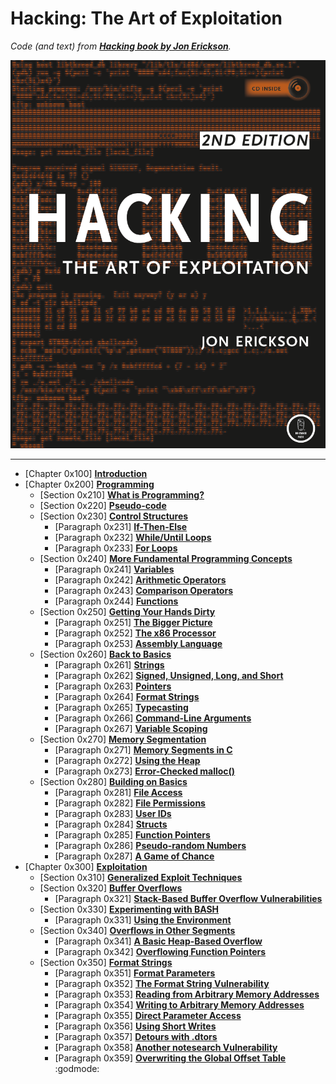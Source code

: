# Hacking: The Art of Exploitation

_Code (and text) from [**Hacking book by Jon Erickson**](https://nostarch.com/hacking2)._

<div align="center" width="100%">
<img src="https://github.com/damianiRiccardo90/Hacking/blob/master/Hacking_Forepage.png?raw=true" alt="Hacking Forepage">
</div>

---

- [Chapter 0x100] [**Introduction**](C1-Introduction/Intro.md)  
- [Chapter 0x200] [**Programming**](C2-Programming/Intro.md)  
  - [Section 0x210] [**What is Programming?**](C2-Programming/C2-S1-What_Is_Programming/Intro.md)  
  - [Section 0x220] [**Pseudo-code**](C2-Programming/C2-S2-Pseudo-code/Intro.md)  
  - [Section 0x230] [**Control Structures**](C2-Programming/C2-S3-Control_Structures/Intro.md)  
    - [Paragraph 0x231] [**If-Then-Else**](C2-Programming/C2-S3-Control_Structures/If-Then-Else.md)  
    - [Paragraph 0x232] [**While/Until Loops**](C2-Programming/C2-S3-Control_Structures/While-Until_Loops.md)  
    - [Paragraph 0x233] [**For Loops**](C2-Programming/C2-S3-Control_Structures/For_Loops.md)  
  - [Section 0x240] [**More Fundamental Programming Concepts**](C2-Programming/C2-S4-More_Fundamental_Programming_Concepts/Intro.md)  
    - [Paragraph 0x241] [**Variables**](C2-Programming/C2-S4-More_Fundamental_Programming_Concepts/Variables.md)  
    - [Paragraph 0x242] [**Arithmetic Operators**](C2-Programming/C2-S4-More_Fundamental_Programming_Concepts/Arithmetic_Operators.md)  
    - [Paragraph 0x243] [**Comparison Operators**](C2-Programming/C2-S4-More_Fundamental_Programming_Concepts/Comparison_Operators.md)  
    - [Paragraph 0x244] [**Functions**](C2-Programming/C2-S4-More_Fundamental_Programming_Concepts/Functions.md)  
  - [Section 0x250] [**Getting Your Hands Dirty**](C2-Programming/C2-S5-Getting_Your_Hands_Dirty/Intro.md)  
    - [Paragraph 0x251] [**The Bigger Picture**](C2-Programming/C2-S5-Getting_Your_Hands_Dirty/The_Bigger_Picture.md)  
    - [Paragraph 0x252] [**The x86 Processor**](C2-Programming/C2-S5-Getting_Your_Hands_Dirty/The_x86_Processor.md)  
    - [Paragraph 0x253] [**Assembly Language**](C2-Programming/C2-S5-Getting_Your_Hands_Dirty/Assembly_Language.md)  
  - [Section 0x260] [**Back to Basics**](C2-Programming/C2-S6-Back_To_Basics/Intro.md)  
    - [Paragraph 0x261] [**Strings**](C2-Programming/C2-S6-Back_To_Basics/Strings.md)  
    - [Paragraph 0x262] [**Signed, Unsigned, Long, and Short**](C2-Programming/C2-S6-Back_To_Basics/Signed_Unsigned_Long_And_Short.md)  
    - [Paragraph 0x263] [**Pointers**](C2-Programming/C2-S6-Back_To_Basics/Pointers.md)  
    - [Paragraph 0x264] [**Format Strings**](C2-Programming/C2-S6-Back_To_Basics/Format_Strings.md)  
    - [Paragraph 0x265] [**Typecasting**](C2-Programming/C2-S6-Back_To_Basics/Typecasting.md)  
    - [Paragraph 0x266] [**Command-Line Arguments**](C2-Programming/C2-S6-Back_To_Basics/Command-Line_Arguments.md)  
    - [Paragraph 0x267] [**Variable Scoping**](C2-Programming/C2-S6-Back_To_Basics/Variable_Scoping.md)  
  - [Section 0x270] [**Memory Segmentation**](C2-Programming/C2-S7-Memory_Segmentation/Intro.md)  
    - [Paragraph 0x271] [**Memory Segments in C**](C2-Programming/C2-S7-Memory_Segmentation/Memory_Segments_In_C.md)  
    - [Paragraph 0x272] [**Using the Heap**](C2-Programming/C2-S7-Memory_Segmentation/Using_The_Heap.md)  
    - [Paragraph 0x273] [**Error-Checked malloc()**](C2-Programming/C2-S7-Memory_Segmentation/Error_Checked_Malloc.md)  
  - [Section 0x280] [**Building on Basics**](C2-Programming/C2-S8-Building_On_Basics/Intro.md)  
    - [Paragraph 0x281] [**File Access**](C2-Programming/C2-S8-Building_On_Basics/File_Access.md)  
    - [Paragraph 0x282] [**File Permissions**](C2-Programming/C2-S8-Building_On_Basics/File_Permissions.md)  
    - [Paragraph 0x283] [**User IDs**](C2-Programming/C2-S8-Building_On_Basics/User_IDs.md)  
    - [Paragraph 0x284] [**Structs**](C2-Programming/C2-S8-Building_On_Basics/Structs.md)  
    - [Paragraph 0x285] [**Function Pointers**](C2-Programming/C2-S8-Building_On_Basics/Function_Pointers.md)  
    - [Paragraph 0x286] [**Pseudo-random Numbers**](C2-Programming/C2-S8-Building_On_Basics/Pseudo-random_Numbers.md)  
    - [Paragraph 0x287] [**A Game of Chance**](C2-Programming/C2-S8-Building_On_Basics/A_Game_Of_Chance.md)  
- [Chapter 0x300] [**Exploitation**](C3-Exploitation/Intro.md)  
  - [Section 0x310] [**Generalized Exploit Techniques**](C3-Exploitation/C3-S1-Generalized_Exploit_Techniques/Intro.md)  
  - [Section 0x320] [**Buffer Overflows**](C3-Exploitation/C3-S2-Buffer_Overflows/Intro.md) 
    - [Paragraph 0x321] [**Stack-Based Buffer Overflow Vulnerabilities**](C3-Exploitation/C3-S2-Buffer_Overflows/Stack-Based_Buffer_Overflow_Vulnerabilities.md)  
  - [Section 0x330] [**Experimenting with BASH**](C3-Exploitation/C3-S3-Experimenting_With_BASH/Intro.md)  
    - [Paragraph 0x331] [**Using the Environment**](C3-Exploitation/C3-S3-Experimenting_With_BASH/Using_The_Environment.md)  
  - [Section 0x340] [**Overflows in Other Segments**](C3-Exploitation/C3-S4-Overflows_In_Other_Segments/Intro.md)  
    - [Paragraph 0x341] [**A Basic Heap-Based Overflow**](C3-Exploitation/C3-S4-Overflows_In_Other_Segments/A_Basic_Heap_Based_Overflow.md)  
    - [Paragraph 0x342] [**Overflowing Function Pointers**](C3-Exploitation/C3-S4-Overflows_In_Other_Segments/Overflowing_Function_Pointers.md)  
  - [Section 0x350] [**Format Strings**](C3-Exploitation/C3-S5-Format_Strings/Intro.md)  
    - [Paragraph 0x351] [**Format Parameters**](C3-Exploitation/C3-S5-Format_Strings/Format_Parameters.md)  
    - [Paragraph 0x352] [**The Format String Vulnerability**](C3-Exploitation/C3-S5-Format_Strings/The_Format_String_Vulnerability.md)  
    - [Paragraph 0x353] [**Reading from Arbitrary Memory Addresses**](C3-Exploitation/C3-S5-Format_Strings/Reading_From_Arbitrary_Memory_Addresses.md)  
    - [Paragraph 0x354] [**Writing to Arbitrary Memory Addresses**](C3-Exploitation/C3-S5-Format_Strings/Writing_To_Arbitrary_Memory_Addresses.md)  
    - [Paragraph 0x355] [**Direct Parameter Access**](C3-Exploitation/C3-S5-Format_Strings/Direct_Parameter_Access.md)  
    - [Paragraph 0x356] [**Using Short Writes**](C3-Exploitation/C3-S5-Format_Strings/Using_Short_Writes.md)  
    - [Paragraph 0x357] [**Detours with .dtors**](C3-Exploitation/C3-S5-Format_Strings/Detours_With_Dtors.md)  
    - [Paragraph 0x358] [**Another notesearch Vulnerability**](C3-Exploitation/C3-S5-Format_Strings/Another_Notesearch_Vulnerability.md)  
    - [Paragraph 0x359] [**Overwriting the Global Offset Table**](C3-Exploitation/C3-S5-Format_Strings/Overwriting_The_Global_Offset_Table.md)  :godmode: